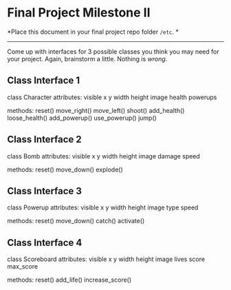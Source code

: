 # Final Project Milestone II

*Place this document in your final project repo folder `/etc`. *

***

Come up with interfaces for 3 possible classes you think you may need for your project. Again, brainstorm a little. Nothing is *wrong*.

## Class Interface 1

class Character
  attributes:
    visible
    x
    y
    width
    height
    image
    health
    powerups

  methods:
    reset()
    move_right()
    move_left()
    shoot()
    add_health()
    loose_health()
    add_powerup()
    use_powerup()
    jump()


## Class Interface 2

class Bomb
  attributes:
    visible
    x
    y
    width
    height
    image
    damage
    speed
    
  methods:
    reset()
    move_down()
    explode()


## Class Interface 3

class Powerup
  attributes:
    visible
    x
    y
    width
    height
    image
    type
    speed
    
  methods:
    reset()
    move_down()
    catch()
    activate()

## Class Interface 4

class Scoreboard
  attributes:
    visible
    x
    y
    width
    height
    image
    lives
    score
    max_score
    
    
  methods:
    reset()
    add_life()
    increase_score()
